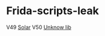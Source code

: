 # Frida-scripts-leak
V49 [Solar](https://github.com/Solaree)
V50 [Unknow lib](https://github.com/Unknowlib)
